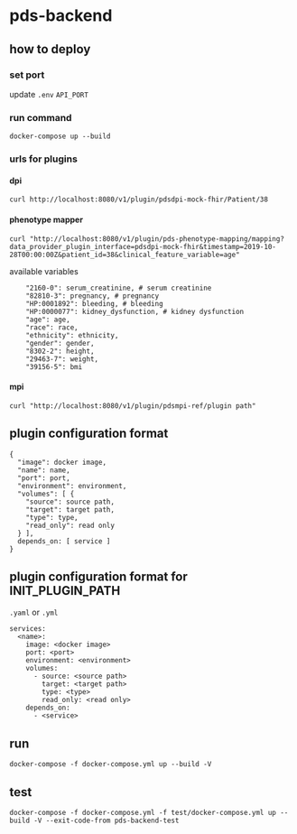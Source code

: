 # pds-backend

## how to deploy

### set port
update `.env` `API_PORT`

### run command
```
docker-compose up --build
```

### urls for plugins
#### dpi
```
curl http://localhost:8080/v1/plugin/pdsdpi-mock-fhir/Patient/38
```
#### phenotype mapper
```
curl "http://localhost:8080/v1/plugin/pds-phenotype-mapping/mapping?data_provider_plugin_interface=pdsdpi-mock-fhir&timestamp=2019-10-28T00:00:00Z&patient_id=38&clinical_feature_variable=age"
```

available variables
```
    "2160-0": serum_creatinine, # serum creatinine
    "82810-3": pregnancy, # pregnancy
    "HP:0001892": bleeding, # bleeding
    "HP:0000077": kidney_dysfunction, # kidney dysfunction
    "age": age,
    "race": race,
    "ethnicity": ethnicity,
    "gender": gender,
    "8302-2": height,
    "29463-7": weight,
    "39156-5": bmi
```
#### mpi
```
curl "http://localhost:8080/v1/plugin/pdsmpi-ref/plugin path"
```



## plugin configuration format
```
{
  "image": docker image,
  "name": name,
  "port": port,
  "environment": environment,
  "volumes": [ {
    "source": source path,
    "target": target path,
    "type": type,
    "read_only": read only
  } ],
  depends_on: [ service ]
}
```

## plugin configuration format for INIT_PLUGIN_PATH
`.yaml` or `.yml`

```
services:
  <name>:
    image: <docker image>
    port: <port>
    environment: <environment>
    volumes:
      - source: <source path>
        target: <target path>
        type: <type>
        read_only: <read only>
    depends_on:
      - <service>
```



## run
```
docker-compose -f docker-compose.yml up --build -V
```

## test
```
docker-compose -f docker-compose.yml -f test/docker-compose.yml up --build -V --exit-code-from pds-backend-test
```
